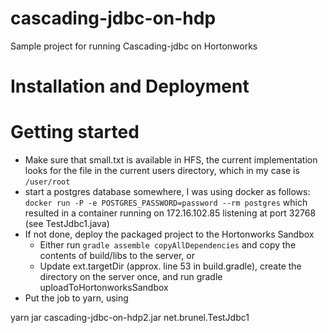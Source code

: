 # cascading-jdbc-on-hdp
Sample project for running Cascading-jdbc on Hortonworks

# Installation and Deployment


# Getting started


* Make sure that small.txt is available in HFS, the current implementation looks for the file in the current users directory, which in my case is <code>/user/root</code>
* start a postgres database somewhere, I was using docker as follows: 
	<code>docker run -P -e POSTGRES_PASSWORD=password --rm postgres</code>
	which resulted in a container running on 172.16.102.85 listening at port 32768 (see TestJdbc1.java) 
* If not done, deploy the packaged project to the Hortonworks Sandbox
  * Either run <code>gradle assemble copyAllDependencies</code>  and copy the contents of build/libs to the server, or
  * Update ext.targetDir (approx. line 53 in build.gradle), create the directory on the server once, and run gradle uploadToHortonworksSandbox 
* Put the job to yarn, using 

yarn jar cascading-jdbc-on-hdp2.jar net.brunel.TestJdbc1
 
